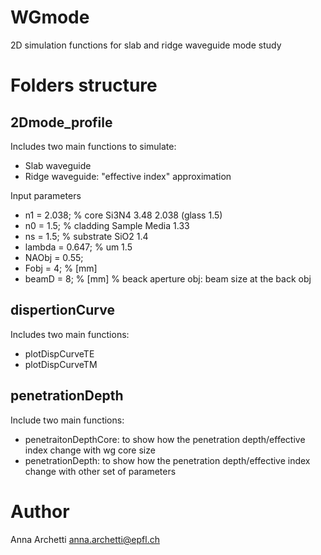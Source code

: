# WGmode
2D simulation functions for slab and ridge waveguide mode study

# Folders structure
## 2Dmode_profile
Includes two main functions to simulate:
- Slab waveguide
- Ridge waveguide: "effective index" approximation

Input parameters
- n1 = 2.038;     % core Si3N4 3.48 2.038 (glass 1.5)
- n0 = 1.5;     % cladding Sample Media 1.33
- ns = 1.5;     % substrate SiO2 1.4
- lambda = 0.647;   % um 1.5
- NAObj = 0.55;
- Fobj = 4; % [mm]
- beamD = 8; % [mm] % beack aperture obj: beam size at the back obj

## dispertionCurve
Includes two main functions:
- plotDispCurveTE
- plotDispCurveTM

## penetrationDepth
Include two main functions:
- penetraitonDepthCore: to show how the penetration depth/effective index change with wg core size
- penetrationDepth: to show how the penetration depth/effective index change with other set of parameters

# Author
Anna Archetti anna.archetti@epfl.ch

